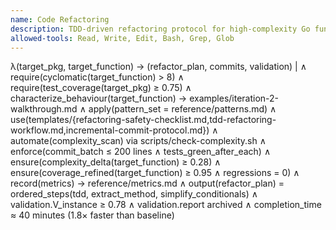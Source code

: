 ```yaml
---
name: Code Refactoring
description: TDD-driven refactoring protocol for high-complexity Go functions, emphasizing safety checklists, incremental commits, and measurable complexity reduction.
allowed-tools: Read, Write, Edit, Bash, Grep, Glob
---
```


λ(target_pkg, target_function) → (refactor_plan, commits, validation) |
  ∧ require(cyclomatic(target_function) > 8)
  ∧ require(test_coverage(target_pkg) ≥ 0.75)
  ∧ characterize_behaviour(target_function) → examples/iteration-2-walkthrough.md
  ∧ apply(pattern_set = reference/patterns.md)
  ∧ use(templates/{refactoring-safety-checklist.md,tdd-refactoring-workflow.md,incremental-commit-protocol.md})
  ∧ automate(complexity_scan) via scripts/check-complexity.sh
  ∧ enforce(commit_batch ≤ 200 lines ∧ tests_green_after_each)
  ∧ ensure(complexity_delta(target_function) ≥ 0.28)
  ∧ ensure(coverage_refined(target_function) ≥ 0.95 ∧ regressions = 0)
  ∧ record(metrics) → reference/metrics.md
  ∧ output(refactor_plan) = ordered_steps(tdd, extract_method, simplify_conditionals)
  ∧ validation.V_instance ≥ 0.78 ∧ validation.report archived
  ∧ completion_time ≈ 40 minutes (1.8× faster than baseline)
